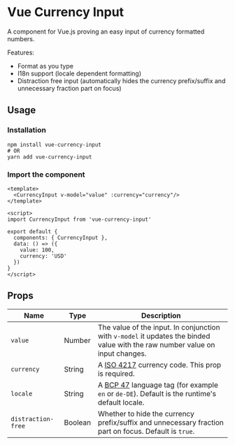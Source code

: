# Vue Currency Input
A component for Vue.js proving an easy input of currency formatted numbers.

Features:
* Format as you type
* I18n support (locale dependent formatting) 
* Distraction free input (automatically hides the currency prefix/suffix and unnecessary fraction part on focus)

## Usage
### Installation

    npm install vue-currency-input
    # OR
    yarn add vue-currency-input

### Import the component

    <template>
      <CurrencyInput v-model="value" :currency="currency"/>
    </template>
    
    <script>
    import CurrencyInput from 'vue-currency-input'
    
    export default {
      components: { CurrencyInput },
      data: () => ({
        value: 100,
        currency: 'USD'
      })
    }
    </script>

    
## Props

Name | Type | Description
--- | --- | --- 
`value` | Number |  The value of the input. In conjunction with `v-model` it updates the binded value with the raw number value on input changes.
`currency` | String | A [ISO 4217](https://en.wikipedia.org/wiki/ISO_4217) currency code. This prop is required.
`locale` | String | A [BCP 47](https://tools.ietf.org/html/bcp47) language tag (for example `en` or `de-DE`). Default is the runtime's default locale.
`distraction-free` | Boolean | Whether to hide the currency prefix/suffix and unnecessary fraction part on focus. Default is `true`.

